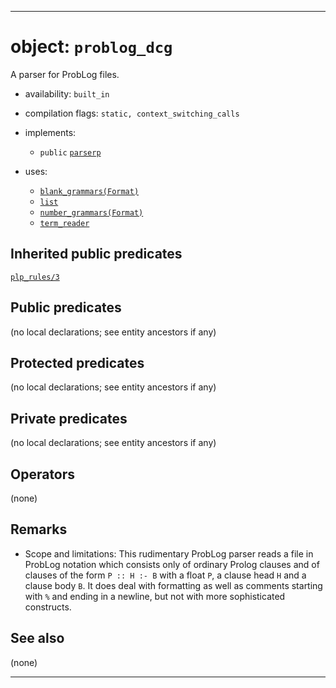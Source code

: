 
-------------------------------------------------------------------------------
# object: `problog_dcg`

A parser for ProbLog files.

* availability: `built_in`

* compilation flags: `static, context_switching_calls`

* implements:
  * `public` [`parserp`](parserp_0.md)
* uses:
  * [`blank_grammars(Format)`](blank_grammars_1.md)
  * [`list`](list_0.md)
  * [`number_grammars(Format)`](number_grammars_1.md)
  * [`term_reader`](term_reader_0.md)

## Inherited public predicates

[`plp_rules/3`](parserp_0.md)  

## Public predicates

(no local declarations; see entity ancestors if any)

## Protected predicates

(no local declarations; see entity ancestors if any)

## Private predicates

(no local declarations; see entity ancestors if any)

## Operators

(none)

## Remarks

* Scope and limitations: This rudimentary ProbLog parser reads a file in ProbLog notation which consists only of ordinary Prolog clauses and of clauses of the form `P :: H :- B` with a float `P`, a clause head `H` and a clause body `B`. It does deal with formatting as well as comments starting with `%` and ending in a newline, but not with more sophisticated constructs.

## See also

(none)


-------------------------------------------------------------------------------
